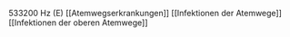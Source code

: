 533200 Hz (E)
[[Atemwegserkrankungen]]
[[Infektionen der Atemwege]]
[[Infektionen der oberen Atemwege]]